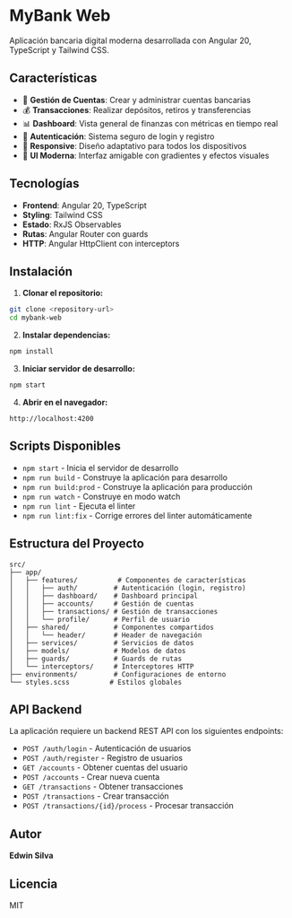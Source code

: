 # MyBank Web

Aplicación bancaria digital moderna desarrollada con Angular 20, TypeScript y Tailwind CSS.

## Características

- 🏦 **Gestión de Cuentas**: Crear y administrar cuentas bancarias
- 💰 **Transacciones**: Realizar depósitos, retiros y transferencias
- 📊 **Dashboard**: Vista general de finanzas con métricas en tiempo real
- 🔐 **Autenticación**: Sistema seguro de login y registro
- 📱 **Responsive**: Diseño adaptativo para todos los dispositivos
- 🎨 **UI Moderna**: Interfaz amigable con gradientes y efectos visuales

## Tecnologías

- **Frontend**: Angular 20, TypeScript
- **Styling**: Tailwind CSS
- **Estado**: RxJS Observables
- **Rutas**: Angular Router con guards
- **HTTP**: Angular HttpClient con interceptors

## Instalación

1. **Clonar el repositorio:**
```bash
git clone <repository-url>
cd mybank-web
```

2. **Instalar dependencias:**
```bash
npm install
```

3. **Iniciar servidor de desarrollo:**
```bash
npm start
```

4. **Abrir en el navegador:**
```
http://localhost:4200
```

## Scripts Disponibles

- `npm start` - Inicia el servidor de desarrollo
- `npm run build` - Construye la aplicación para desarrollo
- `npm run build:prod` - Construye la aplicación para producción
- `npm run watch` - Construye en modo watch
- `npm run lint` - Ejecuta el linter
- `npm run lint:fix` - Corrige errores del linter automáticamente

## Estructura del Proyecto

```
src/
├── app/
│   ├── features/          # Componentes de características
│   │   ├── auth/         # Autenticación (login, registro)
│   │   ├── dashboard/    # Dashboard principal
│   │   ├── accounts/     # Gestión de cuentas
│   │   ├── transactions/ # Gestión de transacciones
│   │   └── profile/      # Perfil de usuario
│   ├── shared/           # Componentes compartidos
│   │   └── header/       # Header de navegación
│   ├── services/         # Servicios de datos
│   ├── models/           # Modelos de datos
│   ├── guards/           # Guards de rutas
│   └── interceptors/     # Interceptores HTTP
├── environments/         # Configuraciones de entorno
└── styles.scss          # Estilos globales
```

## API Backend

La aplicación requiere un backend REST API con los siguientes endpoints:

- `POST /auth/login` - Autenticación de usuarios
- `POST /auth/register` - Registro de usuarios
- `GET /accounts` - Obtener cuentas del usuario
- `POST /accounts` - Crear nueva cuenta
- `GET /transactions` - Obtener transacciones
- `POST /transactions` - Crear transacción
- `POST /transactions/{id}/process` - Procesar transacción

## Autor

**Edwin Silva**

## Licencia

MIT
